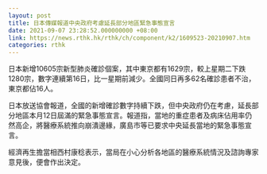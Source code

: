 ```yaml
---
layout: post
title: 日本傳媒報道中央政府考慮延長部分地區緊急事態宣言
date: 2021-09-07 23:28:52.000000000 +08:00
link: https://news.rthk.hk/rthk/ch/component/k2/1609523-20210907.htm
categories: rthk
---
```


日本新增10605宗新型肺炎確診個案，其中東京都有1629宗，較上星期二下跌1280宗，數字連續第16日，比一星期前減少。全國同日再多62名確診患者不治，東京都佔16人。

日本放送協會報道，全國的新增確診數字持續下跌，但中央政府仍在考慮，延長部分地區本月12日屆滿的緊急事態宣言。報道指，當地的重症患者及病床佔用率仍然高企，將醫療系統推向崩潰邊緣，廣島市等已要求中央延長當地的緊急事態宣言。

經濟再生擔當相西村康稔表示，當局在小心分析各地區的醫療系統情況及諮詢專家意見後，便會作出決定。
